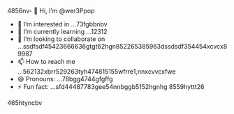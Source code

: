 4856nv- 👋 Hi, I’m @wer3Ppop
- 👀 I’m interested in ...73fgbbnbv
- 🌱 I’m currently learning ...12312
- 💞️ I’m looking to collaborate on ...ssdfsdf45423666636gtgt62hgn852265385963dssdsdf354454xcvcx89987
- 📫 How to reach me ...562132xbrr529263tyh474815155wfrre1,nnxcvvcxfwe
- 😄 Pronouns: ...78bgg4744gfgffg
- ⚡ Fun fact: ...sfd44487783gee54nnbggb5152hgnhg
8559hyttt26
<!---jl456asdgjllm.lm45596969142vvv
wer3Ppop/wer3Ppop is a ✨ special ✨ repository 2because its `README.md` (this file) appears on your GitHub gfprofile.
You can click the Preview link to take a look at your changes.1441cbvxx
--->465htyncbv
